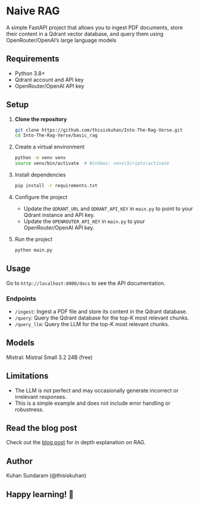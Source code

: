 # Naive RAG

A simple FastAPI project that allows you to ingest PDF documents, store their content in a Qdrant vector database, and query them using OpenRouter/OpenAI’s large language models

## Requirements

- Python 3.8+
- Qdrant account and API key
- OpenRouter/OpenAI API key

## Setup

1. **Clone the repository**

   ```bash
   git clone https://github.com/thisiskuhan/Into-The-Rag-Verse.git
   cd Into-The-Rag-Verse/basic_rag
   ```

2. Create a virtual environment

   ```bash
   python -m venv venv
   source venv/bin/activate  # Windows: venv\Scripts\activate
   ```

3. Install dependencies

   ```bash
   pip install -r requirements.txt
   ```

4. Configure the project

   - Update the `QDRANT_URL` and `QDRANT_API_KEY` in `main.py` to point to your Qdrant instance and API key.
   - Update the `OPENROUTER_API_KEY` in `main.py` to your OpenRouter/OpenAI API key.

5. Run the project

   ```bash
   python main.py
   ```

## Usage

Go to `http://localhost:8000/docs` to see the API documentation.

### Endpoints

- `/ingest`: Ingest a PDF file and store its content in the Qdrant database.
- `/query`: Query the Qdrant database for the top-K most relevant chunks.
- `/query_llm`: Query the LLM for the top-K most relevant chunks.

## Models

Mistral: Mistral Small 3.2 24B (free)

## Limitations

- The LLM is not perfect and may occasionally generate incorrect or irrelevant responses.
- This is a simple example and does not include error handling or robustness.

## Read the blog post

Check out the [blog post](https://medium.com/@thisiskuhan/into-the-rag-verse-the-origin-and-the-why-0b80350d1e17) for in depth explanation on RAG.

## Author

Kuhan Sundaram (@thisiskuhan)

## Happy learning! 🚀
